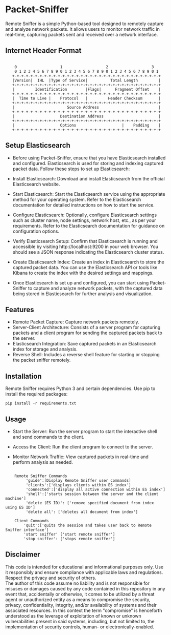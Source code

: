 # Packet-Sniffer
Remote Sniffer is a simple Python-based tool designed to remotely capture and analyze network packets. It allows users to monitor network traffic in real-time, capturing packets sent and received over a network interface.


  ## Internet Header Format

```

    0                   1                   2                   3
    0 1 2 3 4 5 6 7 8 9 0 1 2 3 4 5 6 7 8 9 0 1 2 3 4 5 6 7 8 9 0 1
   +-+-+-+-+-+-+-+-+-+-+-+-+-+-+-+-+-+-+-+-+-+-+-+-+-+-+-+-+-+-+-+-+
   |Version|  IHL  |Type of Service|          Total Length         |
   +-+-+-+-+-+-+-+-+-+-+-+-+-+-+-+-+-+-+-+-+-+-+-+-+-+-+-+-+-+-+-+-+
   |         Identification        |Flags|      Fragment Offset    |
   +-+-+-+-+-+-+-+-+-+-+-+-+-+-+-+-+-+-+-+-+-+-+-+-+-+-+-+-+-+-+-+-+
   |  Time to Live |    Protocol   |         Header Checksum       |
   +-+-+-+-+-+-+-+-+-+-+-+-+-+-+-+-+-+-+-+-+-+-+-+-+-+-+-+-+-+-+-+-+
   |                       Source Address                          |
   +-+-+-+-+-+-+-+-+-+-+-+-+-+-+-+-+-+-+-+-+-+-+-+-+-+-+-+-+-+-+-+-+
   |                    Destination Address                        |
   +-+-+-+-+-+-+-+-+-+-+-+-+-+-+-+-+-+-+-+-+-+-+-+-+-+-+-+-+-+-+-+-+
   |                    Options                    |    Padding    |
   +-+-+-+-+-+-+-+-+-+-+-+-+-+-+-+-+-+-+-+-+-+-+-+-+-+-+-+-+-+-+-+-+

```

## Setup Elasticsearch
* Before using Packet-Sniffer, ensure that you have Elasticsearch installed and configured. Elasticsearch is used for storing and indexing captured packet data. Follow these steps to set up Elasticsearch:

* Install Elasticsearch: Download and install Elasticsearch from the official Elasticsearch website.

* Start Elasticsearch: Start the Elasticsearch service using the appropriate method for your operating system. Refer to the Elasticsearch documentation for detailed instructions on how to start the service.

* Configure Elasticsearch: Optionally, configure Elasticsearch settings such as cluster name, node settings, network host, etc., as per your requirements. Refer to the Elasticsearch documentation for guidance on configuration options.

* Verify Elasticsearch Setup: Confirm that Elasticsearch is running and accessible by visiting http://localhost:9200 in your web browser. You should see a JSON response indicating the Elasticsearch cluster status.

* Create Elasticsearch Index: Create an index in Elasticsearch to store the captured packet data. You can use the Elasticsearch API or tools like Kibana to create the index with the desired settings and mappings.

* Once Elasticsearch is set up and configured, you can start using Packet-Sniffer to capture and analyze network packets, with the captured data being stored in Elasticsearch for further analysis and visualization.


## Features

* Remote Packet Capture: Capture network packets remotely.
* Server-Client Architecture: Consists of a server program for capturing packets and a client program for sending the captured packets back to the server.
* Elasticsearch Integration: Save captured packets in an Elasticsearch index for storage and analysis.
* Reverse Shell: Includes a reverse shell feature for starting or stopping the packet sniffer remotely.


## Installation
Remote Sniffer requires Python 3 and certain dependencies. Use pip to install the required packages:

`pip install -r requirements.txt`



## Usage 
* Start the Server: Run the server program to start the interactive shell and send commands to the client.

* Access the Client: Run the client program to connect to the server.

* Monitor Network Traffic: View captured packets in real-time and perform analysis as needed.


```

    Remote Sniffer Commands
         'guide':[Display Remote Sniffer user commands]
         'clients':['displays clients within ES index']
         'connected':['display all active connection within ES index']
         'shell':['starts session between the server and the client machine']
         'delete (ES ID)': ['remove specified document from index using ES ID']
         'delete all': ['deletes all document from index']

    Client Commands                                                
        'quit':['quits the session and takes user back to Remote Sniffer interface']           
        'start sniffer' ['start remote sniffer']
        'stop sniffer': ['stops remote sniffer']  

```



## Disclaimer

This code is intended for educational and informational purposes only. Use it responsibly and ensure compliance with applicable laws and regulations. Respect the privacy and security of others.  
The author of this code assume no liability and is not responsible for misuses or damages caused by any code contained in this repository in any event that, accidentally or otherwise, it comes to be utilized by a threat agent or unauthorized entity as a means to compromise the security, privacy, confidentiality, integrity, and/or availability of systems and their associated resources. In this context the term "compromise" is henceforth understood as the leverage of exploitation of known or unknown vulnerabilities present in said systems, including, but not limited to, the implementation of security controls, human- or electronically-enabled.


